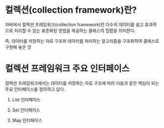 # 컬렉션(collection framework)란?
자바에서 컬렉션 프레임워크(collection framework)란 다수의 데이터를 쉽고 효과적으로 처리할 수 있는 표준화된 방법을 제공하는 클래스의 집합을 의미한다.

즉, 데이터를 저장하는 자료 구조와 데이터를 처리하는 알고리즘을 구조화하여 클래스로 구현해 놓은 것

# 컬렉션 프레임워크 주요 인터페이스

컬렉션 프레임워크에서는 데이터를 저장하는 자료 구조에 따라 다음과 같은 핵심이 되는 주요 인터페이스를 정의하고 있다.

1. List 인터페이스

2. Set 인터페이스

3. Map 인터페이스
